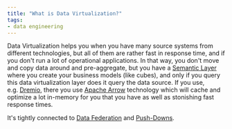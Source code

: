 ```yaml
---
title: "What is Data Virtualization?"
tags:
- data engineering
---
```

Data Virtualization helps you when you have many source systems from different technologies, but all of them are rather fast in response time, and if you don't run a lot of operational applications. In that way, you don't move and copy data around and pre-aggregate, but you have a [Semantic Layer](term/metrics%20layer.md) where you create your business models (like cubes), and only if you query this data virtualization layer does it query the data source. If you use, e.g. [Dremio](https://www.dremio.com/), there you use [Apache Arrow](term/apache%20arrow.md) technology which will cache and optimize a lot in-memory for you that you have as well as stonishing fast response times.

It's tightly connected to [Data Federation](term/data%20federation.md) and [Push-Downs](term/push-down.md).